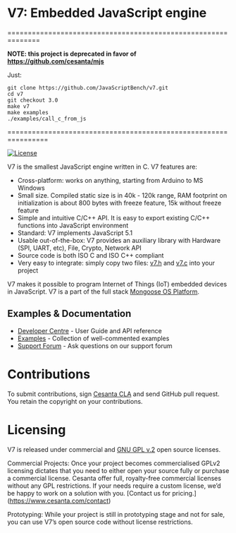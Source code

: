 V7: Embedded JavaScript engine
==============================


==============================================================

**NOTE: this project is deprecated in favor of https://github.com/cesanta/mjs**


Just:
```
git clone https://github.com/JavaScriptBench/v7.git 
cd v7
git checkout 3.0
make v7
make examples
./examples/call_c_from_js
```



================================================================

[![License](https://img.shields.io/badge/license-GPL_2-green.svg)](https://github.com/cesanta/v7/blob/master/LICENSE)

V7 is the smallest JavaScript engine written in C. V7 features are:

- Cross-platform: works on anything, starting from Arduino to MS Windows
- Small size. Compiled static size is in 40k - 120k range, RAM
  footprint on initialization is about 800 bytes with freeze feature,
  15k without freeze feature
- Simple and intuitive C/C++ API. It is easy to export existing C/C++
  functions into JavaScript environment
- Standard: V7 implements JavaScript 5.1
- Usable out-of-the-box: V7 provides an auxiliary library with
  Hardware (SPI, UART, etc), File, Crypto, Network API
- Source code is both ISO C and ISO C++ compliant
- Very easy to integrate: simply copy two files: [v7.h](v7.h)
   and [v7.c](v7.c) into your project

V7 makes it possible to program Internet of Things (IoT) embedded devices
in JavaScript. V7 is a part of the full stack
[Mongoose OS Platform](https://github.com/cesanta/mongoose-os).

## Examples & Documentation

- [Developer Centre](https://docs.cesanta.com/v7/dev) - User Guide and API reference
- [Examples](https://github.com/cesanta/v7/tree/master/examples) - Collection of well-commented examples
- [Support Forum](http://forum.cesanta.com/index.php?p=/categories/v7) - Ask questions on our support forum

# Contributions

To submit contributions, sign
[Cesanta CLA](https://docs.cesanta.com/contributors_la.shtml)
and send GitHub pull request. You retain the copyright on your contributions.

# Licensing

V7 is released under commercial and [GNU GPL v.2](http://www.gnu.org/licenses/old-licenses/gpl-2.0.html) open source licenses.

Commercial Projects:
Once your project becomes commercialised GPLv2 licensing dictates that you need to either open your source fully or purchase a commercial license. Cesanta offer full, royalty-free commercial licenses without any GPL restrictions. If your needs require a custom license, we’d be happy to work on a solution with you. [Contact us for pricing.] (https://www.cesanta.com/contact)

Prototyping:
While your project is still in prototyping stage and not for sale, you can use V7’s open source code without license restrictions.
